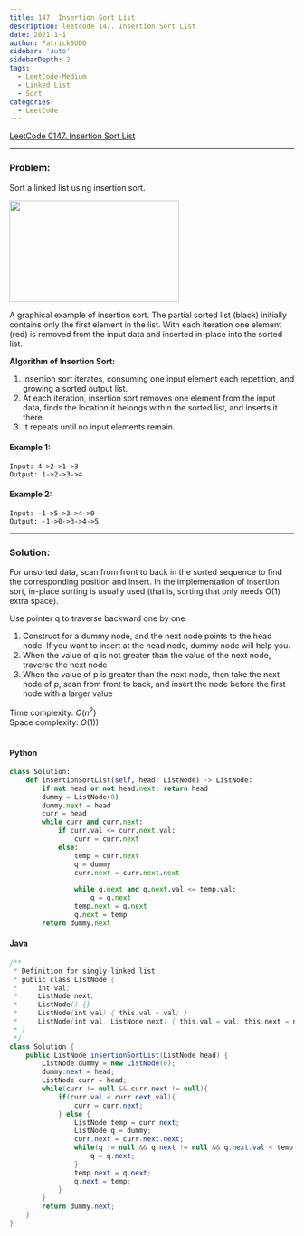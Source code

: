 ```yaml
---
title: 147. Insertion Sort List
description: leetcode 147. Insertion Sort List
date: 2021-1-1
author: PatrickSUDO
sidebar: 'auto'
sidebarDepth: 2
tags: 
  - LeetCode-Medium
  - Linked List
  - Sort
categories:
  - LeetCode
---
```

[LeetCode 0147. Insertion Sort List](https://leetcode.com/problems/insertion-sort-list/)

---
### Problem: <br/>

Sort a linked list using insertion sort.

<img alt="" src="https://upload.wikimedia.org/wikipedia/commons/0/0f/Insertion-sort-example-300px.gif" style="height:180px; width:300px">

A graphical example of insertion sort. The partial sorted list (black) initially contains only the first element in the list.
With each iteration one element (red) is removed from the input data and inserted in-place into the sorted list.

**Algorithm of Insertion Sort:**

1. Insertion sort iterates, consuming one input element each repetition, and growing a sorted output list.
2. At each iteration, insertion sort removes one element from the input data, finds the location it belongs within the sorted list, and inserts it there.
3. It repeats until no input elements remain.

#### Example 1:

    Input: 4->2->1->3
    Output: 1->2->3->4

#### Example 2:

    Input: -1->5->3->4->0
    Output: -1->0->3->4->5


---
### Solution: <br/>

For unsorted data, scan from front to back in the sorted sequence to find the corresponding position and insert. In the implementation of insertion sort, in-place sorting is usually used (that is, sorting that only needs O(1) extra space).

Use pointer q to traverse backward one by one

1. Construct for a dummy node, and the next node points to the head node. If you want to insert at the head node, dummy node will help you.
2. When the value of q is not greater than the value of the next node, traverse the next node
3. When the value of p is greater than the next node, then take the next node of p, scan from front to back, and insert the node before the first node with a larger value


Time complexity: $O(n^2)$</br>
Space complexity: $O(1))$ 
</br>
</br>

#### Python
```python
class Solution:
    def insertionSortList(self, head: ListNode) -> ListNode:
        if not head or not head.next: return head
        dummy = ListNode(0)
        dummy.next = head
        curr = head
        while curr and curr.next:
            if curr.val <= curr.next.val:
                curr = curr.next
            else:
                temp = curr.next
                q = dummy
                curr.next = curr.next.next
                
                while q.next and q.next.val <= temp.val:
                    q = q.next
                temp.next = q.next
                q.next = temp
        return dummy.next
```

#### Java
```java
/**
 * Definition for singly-linked list.
 * public class ListNode {
 *     int val;
 *     ListNode next;
 *     ListNode() {}
 *     ListNode(int val) { this.val = val; }
 *     ListNode(int val, ListNode next) { this.val = val; this.next = next; }
 * }
 */
class Solution {
    public ListNode insertionSortList(ListNode head) {
        ListNode dummy = new ListNode(0);
        dummy.next = head;
        ListNode curr = head;
        while(curr != null && curr.next != null){
            if(curr.val < curr.next.val){
                curr = curr.next;
            } else {
                ListNode temp = curr.next;
                ListNode q = dummy;
                curr.next = curr.next.next;
                while(q != null && q.next != null && q.next.val < temp.val){
                    q = q.next;
                }
                temp.next = q.next;
                q.next = temp;
            }
        }
        return dummy.next;
    }
}
```


<Disqus shortname="patricksudo" />